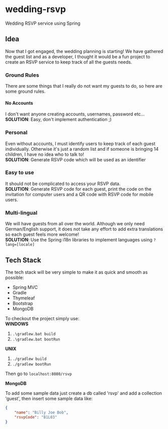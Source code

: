 # wedding-rsvp
Wedding RSVP service using Spring 

## Idea

Now that I got engaged, the wedding planning is starting!
We have gathered the guest list and as a developer, I thought it would be a fun project to create an RSVP service to keep track of all the guests needs.

### Ground Rules
There are some things that I really do not want my guests to do, so here are some ground rules.
#### No Accounts
I don't want anyone creating accounts, usernames, password etc... \
**SOLUTION**: Easy, don't implement authentication ;)

### Personal
Even without accounts, I must identify users to keep track of each guest individually. Otherwise it's just a random list and if someone is bringing 14 children, I have no idea who to talk to! \
**SOLUTION**: Generate RSVP code which will be used as an identifier

### Easy to use
It should not be complicated to access your RSVP data.\
**SOLUTION**: Generate RSVP code for each guest, print the code on the invitation for computer users and a QR code with RSVP code for mobile users.


### Multi-lingual
We will have guests from all over the world. Although we only need German/English support, it does not take any effort to add extra translations so each guest feels more welcome! \
**SOLUTION**: Use the Spring i18n libraries to implement languages using `?lang=[locale]`

## Tech Stack
The tech stack will be very simple to make it as quick and smooth as possible:
* Spring MVC
* Gradle
* Thymeleaf
* Bootstrap
* MongoDB


To checkout the project simply use: \
**WINDOWS**
1. `.\gradlew.bat build`
2. `.\gradlew.bat bootRun`

**UNIX**
1. `./gradlew build`
2. `./gradlew bootRun`


Then go to `localhost:8080/rsvp`

**MongoDB**

To add some sample data just create a db called 'rsvp' and add a collection 'guest', then insert some sample data like:
```JSON
{
    "name": "Billy Joe Bob",
    "rsvpCode": "B1L03"
}
```
